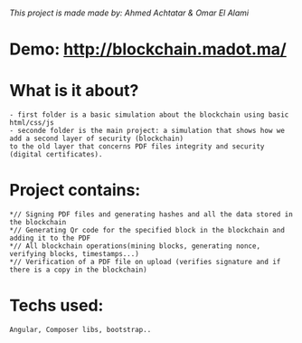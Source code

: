 ###### This project is made made by: Ahmed Achtatar & Omar El Alami 
# Demo: http://blockchain.madot.ma/
# What is it about?
```
- first folder is a basic simulation about the blockchain using basic html/css/js
- seconde folder is the main project: a simulation that shows how we add a second layer of security (blockchain) 
to the old layer that concerns PDF files integrity and security (digital certificates).
```

# Project contains:
```
*// Signing PDF files and generating hashes and all the data stored in the blockchain
*// Generating Qr code for the specified block in the blockchain and adding it to the PDF
*// All blockchain operations(mining blocks, generating nonce, verifying blocks, timestamps...)
*// Verification of a PDF file on upload (verifies signature and if there is a copy in the blockchain)

```
# Techs used:
```
Angular, Composer libs, bootstrap..
```
